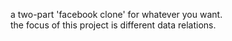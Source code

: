 a two-part 'facebook clone' for whatever you want.  
the focus of this project is different data relations.  
